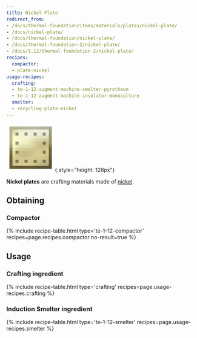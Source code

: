 ```yaml
---
title: Nickel Plate
redirect_from:
- /docs/thermal-foundation/items/materials/plates/nickel-plate/
- /docs/nickel-plate/
- /docs/thermal-foundation/nickel-plate/
- /docs/thermal-foundation-2/nickel-plate/
- /docs/1.12/thermal-foundation-2/nickel-plate/
recipes:
  compactor:
  - plate-nickel
usage-recipes:
  crafting:
  - te-1-12-augment-machine-smelter-pyrotheum
  - te-1-12-augment-machine-insolator-monoculture
  smelter:
  - recycling-plate-nickel
---
```


![Nickel plate](/assets/images/thermal-foundation-2/plate-nickel.png){:style="height: 128px"}


**Nickel plates** are crafting materials made of [nickel](/docs/1.12/thermal-foundation/nickel-ingot/).


Obtaining
---------

### Compactor
{% include recipe-table.html type='te-1-12-compactor' recipes=page.recipes.compactor no-result=true %}


Usage
-----

### Crafting ingredient
{% include recipe-table.html type='crafting' recipes=page.usage-recipes.crafting %}

### Induction Smelter ingredient
{% include recipe-table.html type='te-1-12-smelter' recipes=page.usage-recipes.smelter %}
